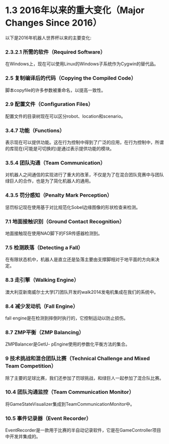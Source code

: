 # 1.3 2016年以来的重大变化（Major Changes Since 2016）
以下是2016年机器人世界杯以来的主要变化:
### 2.3.2.1 所需的软件（Required Software）

在Windows上，现在可以使用Linux的Windows子系统作为Cygwin的替代品。
### 2.5 复制编译后的代码（Copying the Compiled Code）

脚本copyfile的许多参数被重命名，以提高一致性。
### 2.9 配置文件（Configuration Files）

配置文件的目录树现在可以区分robot、location和scenario。
### 3.4.7 功能（Functions）

表示现在可以提供功能。这在行为控制中得到了广泛的应用，在行为控制中，所谓的库现在(可能是可切换的)是通过表示提供功能的模块。
### 3.5.4 团队沟通（Team Communication）

对机器人之间通信的实现进行了重大的改革，不仅是为了在混合团队竞赛中与团队绿巨人的合作，也是为了简化机器人的通用。
### 4.3.5 罚分感知（Penalty Mark Perception）

惩罚标记现在使用基于对比规范化Sobel边缘图像的形状检查来检测。
### 7.1 地面接触识别（Ground Contact Recognition）

地面接触现在使用NAO脚下的FSR传感器检测到。
### 7.5 检测跌落（Detecting a Fall）

在有限状态机中，机器人是直立还是坠落主要由支撑脚相对于地平面的方向来决定。
### 8.3 走引擎（Walking Engine）

澳大利亚新南威尔士大学[7]团队开发的walk2014发电机集成在我们的系统中。
### 8.4 减少发动机（Fall Engine）

fall engine是在检测到摔倒时执行的，它控制运动以防止损伤。
### 8.7 ZMP平衡（ZMP Balancing）

ZMPBalancer是GetU- pEngine使用的参数化平衡方法的集合。

### 9 技术挑战和混合团队比赛（Technical Challenge and Mixed Team Competition）

除了主要的足球比赛，我们还参加了罚球挑战，和绿巨人一起参加了混合队比赛。

### 10.4 团队沟通监控（Team Communication Monitor）

将GameStateVisualizer集成到TeamCommunicationMonitor中。
### 10.5 事件记录器（Event Recorder）

EventRecorder是一款用于比赛的半自动记录软件，它是在GameController项目中开发并集成的。